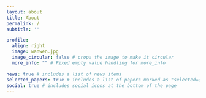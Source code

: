 ```yaml
---
layout: about
title: About
permalink: /
subtitle: ''

profile:
  align: right
  image: wanwen.jpg
  image_circular: false # crops the image to make it circular
  more_info: "" # Fixed empty value handling for more_info

news: true # includes a list of news items
selected_papers: true # includes a list of papers marked as "selected={true}"
social: true # includes social icons at the bottom of the page
---
```

